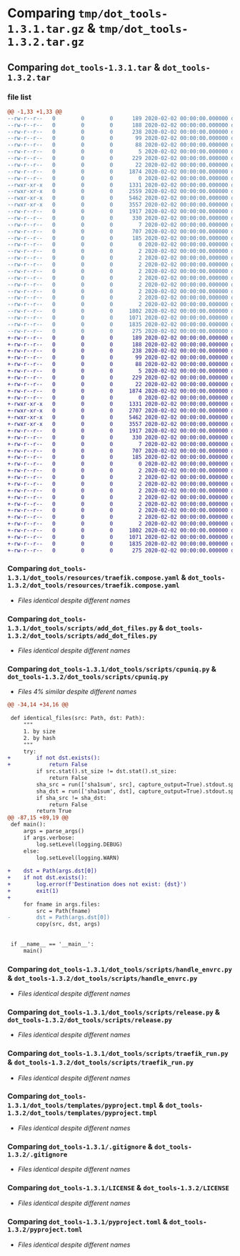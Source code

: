 # Comparing `tmp/dot_tools-1.3.1.tar.gz` & `tmp/dot_tools-1.3.2.tar.gz`

## Comparing `dot_tools-1.3.1.tar` & `dot_tools-1.3.2.tar`

### file list

```diff
@@ -1,33 +1,33 @@
--rw-r--r--   0        0        0      189 2020-02-02 00:00:00.000000 dot_tools-1.3.1/.coveragerc
--rw-r--r--   0        0        0      188 2020-02-02 00:00:00.000000 dot_tools-1.3.1/.editorconfig
--rw-r--r--   0        0        0      238 2020-02-02 00:00:00.000000 dot_tools-1.3.1/.envrc
--rw-r--r--   0        0        0       99 2020-02-02 00:00:00.000000 dot_tools-1.3.1/MANIFEST.in
--rw-r--r--   0        0        0       88 2020-02-02 00:00:00.000000 dot_tools-1.3.1/README.md
--rw-r--r--   0        0        0        5 2020-02-02 00:00:00.000000 dot_tools-1.3.1/requirements.txt
--rw-r--r--   0        0        0      229 2020-02-02 00:00:00.000000 dot_tools-1.3.1/tox.ini
--rw-r--r--   0        0        0       22 2020-02-02 00:00:00.000000 dot_tools-1.3.1/dot_tools/__init__.py
--rw-r--r--   0        0        0     1874 2020-02-02 00:00:00.000000 dot_tools-1.3.1/dot_tools/resources/traefik.compose.yaml
--rw-r--r--   0        0        0        0 2020-02-02 00:00:00.000000 dot_tools-1.3.1/dot_tools/scripts/__init__.py
--rwxr-xr-x   0        0        0     1331 2020-02-02 00:00:00.000000 dot_tools-1.3.1/dot_tools/scripts/add_dot_files.py
--rwxr-xr-x   0        0        0     2559 2020-02-02 00:00:00.000000 dot_tools-1.3.1/dot_tools/scripts/cpuniq.py
--rwxr-xr-x   0        0        0     5462 2020-02-02 00:00:00.000000 dot_tools-1.3.1/dot_tools/scripts/handle_envrc.py
--rwxr-xr-x   0        0        0     3557 2020-02-02 00:00:00.000000 dot_tools-1.3.1/dot_tools/scripts/release.py
--rw-r--r--   0        0        0     1917 2020-02-02 00:00:00.000000 dot_tools-1.3.1/dot_tools/scripts/traefik_run.py
--rw-r--r--   0        0        0      330 2020-02-02 00:00:00.000000 dot_tools-1.3.1/dot_tools/templates/editorconfig.tmpl
--rw-r--r--   0        0        0        7 2020-02-02 00:00:00.000000 dot_tools-1.3.1/dot_tools/templates/projectile.tmpl
--rw-r--r--   0        0        0      707 2020-02-02 00:00:00.000000 dot_tools-1.3.1/dot_tools/templates/pyproject.tmpl
--rw-r--r--   0        0        0      185 2020-02-02 00:00:00.000000 dot_tools-1.3.1/dot_tools/templates/yamllint.tmpl
--rw-r--r--   0        0        0        0 2020-02-02 00:00:00.000000 dot_tools-1.3.1/tests/__init__.py
--rw-r--r--   0        0        0        2 2020-02-02 00:00:00.000000 dot_tools-1.3.1/tst/bb
--rw-r--r--   0        0        0        2 2020-02-02 00:00:00.000000 dot_tools-1.3.1/tst/bb.3efbc6c9873649f8aabc0f1a918d1593
--rw-r--r--   0        0        0        2 2020-02-02 00:00:00.000000 dot_tools-1.3.1/tst/bb.5a53a0607caa4db19a421e2e803553f2
--rw-r--r--   0        0        0        2 2020-02-02 00:00:00.000000 dot_tools-1.3.1/tst/bb.6edd2ad9ff01473e9d87d2b59ab375c8
--rw-r--r--   0        0        0        2 2020-02-02 00:00:00.000000 dot_tools-1.3.1/tst/bb.70561b4a8d1c44548edeef981e812bf9
--rw-r--r--   0        0        0        2 2020-02-02 00:00:00.000000 dot_tools-1.3.1/tst/bb.b9c209aecb5044f2ae36b3b53219f60b
--rw-r--r--   0        0        0        2 2020-02-02 00:00:00.000000 dot_tools-1.3.1/tst/bb.d09d7ed0f38c4741887a0d87266a22bc
--rw-r--r--   0        0        0        2 2020-02-02 00:00:00.000000 dot_tools-1.3.1/tst/bb.de50b90f1d4649ec91bad8c9644cbdac
--rw-r--r--   0        0        0        2 2020-02-02 00:00:00.000000 dot_tools-1.3.1/tst/bb1
--rw-r--r--   0        0        0     1802 2020-02-02 00:00:00.000000 dot_tools-1.3.1/.gitignore
--rw-r--r--   0        0        0     1071 2020-02-02 00:00:00.000000 dot_tools-1.3.1/LICENSE
--rw-r--r--   0        0        0     1835 2020-02-02 00:00:00.000000 dot_tools-1.3.1/pyproject.toml
--rw-r--r--   0        0        0      275 2020-02-02 00:00:00.000000 dot_tools-1.3.1/PKG-INFO
+-rw-r--r--   0        0        0      189 2020-02-02 00:00:00.000000 dot_tools-1.3.2/.coveragerc
+-rw-r--r--   0        0        0      188 2020-02-02 00:00:00.000000 dot_tools-1.3.2/.editorconfig
+-rw-r--r--   0        0        0      238 2020-02-02 00:00:00.000000 dot_tools-1.3.2/.envrc
+-rw-r--r--   0        0        0       99 2020-02-02 00:00:00.000000 dot_tools-1.3.2/MANIFEST.in
+-rw-r--r--   0        0        0       88 2020-02-02 00:00:00.000000 dot_tools-1.3.2/README.md
+-rw-r--r--   0        0        0        5 2020-02-02 00:00:00.000000 dot_tools-1.3.2/requirements.txt
+-rw-r--r--   0        0        0      229 2020-02-02 00:00:00.000000 dot_tools-1.3.2/tox.ini
+-rw-r--r--   0        0        0       22 2020-02-02 00:00:00.000000 dot_tools-1.3.2/dot_tools/__init__.py
+-rw-r--r--   0        0        0     1874 2020-02-02 00:00:00.000000 dot_tools-1.3.2/dot_tools/resources/traefik.compose.yaml
+-rw-r--r--   0        0        0        0 2020-02-02 00:00:00.000000 dot_tools-1.3.2/dot_tools/scripts/__init__.py
+-rwxr-xr-x   0        0        0     1331 2020-02-02 00:00:00.000000 dot_tools-1.3.2/dot_tools/scripts/add_dot_files.py
+-rwxr-xr-x   0        0        0     2707 2020-02-02 00:00:00.000000 dot_tools-1.3.2/dot_tools/scripts/cpuniq.py
+-rwxr-xr-x   0        0        0     5462 2020-02-02 00:00:00.000000 dot_tools-1.3.2/dot_tools/scripts/handle_envrc.py
+-rwxr-xr-x   0        0        0     3557 2020-02-02 00:00:00.000000 dot_tools-1.3.2/dot_tools/scripts/release.py
+-rw-r--r--   0        0        0     1917 2020-02-02 00:00:00.000000 dot_tools-1.3.2/dot_tools/scripts/traefik_run.py
+-rw-r--r--   0        0        0      330 2020-02-02 00:00:00.000000 dot_tools-1.3.2/dot_tools/templates/editorconfig.tmpl
+-rw-r--r--   0        0        0        7 2020-02-02 00:00:00.000000 dot_tools-1.3.2/dot_tools/templates/projectile.tmpl
+-rw-r--r--   0        0        0      707 2020-02-02 00:00:00.000000 dot_tools-1.3.2/dot_tools/templates/pyproject.tmpl
+-rw-r--r--   0        0        0      185 2020-02-02 00:00:00.000000 dot_tools-1.3.2/dot_tools/templates/yamllint.tmpl
+-rw-r--r--   0        0        0        0 2020-02-02 00:00:00.000000 dot_tools-1.3.2/tests/__init__.py
+-rw-r--r--   0        0        0        2 2020-02-02 00:00:00.000000 dot_tools-1.3.2/tst/bb
+-rw-r--r--   0        0        0        2 2020-02-02 00:00:00.000000 dot_tools-1.3.2/tst/bb.3efbc6c9873649f8aabc0f1a918d1593
+-rw-r--r--   0        0        0        2 2020-02-02 00:00:00.000000 dot_tools-1.3.2/tst/bb.5a53a0607caa4db19a421e2e803553f2
+-rw-r--r--   0        0        0        2 2020-02-02 00:00:00.000000 dot_tools-1.3.2/tst/bb.6edd2ad9ff01473e9d87d2b59ab375c8
+-rw-r--r--   0        0        0        2 2020-02-02 00:00:00.000000 dot_tools-1.3.2/tst/bb.70561b4a8d1c44548edeef981e812bf9
+-rw-r--r--   0        0        0        2 2020-02-02 00:00:00.000000 dot_tools-1.3.2/tst/bb.b9c209aecb5044f2ae36b3b53219f60b
+-rw-r--r--   0        0        0        2 2020-02-02 00:00:00.000000 dot_tools-1.3.2/tst/bb.d09d7ed0f38c4741887a0d87266a22bc
+-rw-r--r--   0        0        0        2 2020-02-02 00:00:00.000000 dot_tools-1.3.2/tst/bb.de50b90f1d4649ec91bad8c9644cbdac
+-rw-r--r--   0        0        0        2 2020-02-02 00:00:00.000000 dot_tools-1.3.2/tst/bb1
+-rw-r--r--   0        0        0     1802 2020-02-02 00:00:00.000000 dot_tools-1.3.2/.gitignore
+-rw-r--r--   0        0        0     1071 2020-02-02 00:00:00.000000 dot_tools-1.3.2/LICENSE
+-rw-r--r--   0        0        0     1835 2020-02-02 00:00:00.000000 dot_tools-1.3.2/pyproject.toml
+-rw-r--r--   0        0        0      275 2020-02-02 00:00:00.000000 dot_tools-1.3.2/PKG-INFO
```

### Comparing `dot_tools-1.3.1/dot_tools/resources/traefik.compose.yaml` & `dot_tools-1.3.2/dot_tools/resources/traefik.compose.yaml`

 * *Files identical despite different names*

### Comparing `dot_tools-1.3.1/dot_tools/scripts/add_dot_files.py` & `dot_tools-1.3.2/dot_tools/scripts/add_dot_files.py`

 * *Files identical despite different names*

### Comparing `dot_tools-1.3.1/dot_tools/scripts/cpuniq.py` & `dot_tools-1.3.2/dot_tools/scripts/cpuniq.py`

 * *Files 4% similar despite different names*

```diff
@@ -34,14 +34,16 @@
 
 def identical_files(src: Path, dst: Path):
     """
     1. by size
     2. by hash
     """
     try:
+        if not dst.exists():
+            return False
         if src.stat().st_size != dst.stat().st_size:
             return False
         sha_src = run(['sha1sum', src], capture_output=True).stdout.split()[0]
         sha_dst = run(['sha1sum', dst], capture_output=True).stdout.split()[0]
         if sha_src != sha_dst:
             return False
         return True
@@ -87,15 +89,19 @@
 def main():
     args = parse_args()
     if args.verbose:
         log.setLevel(logging.DEBUG)
     else:
         log.setLevel(logging.WARN)
 
+    dst = Path(args.dst[0])
+    if not dst.exists():
+        log.error(f'Destination does not exist: {dst}')
+        exit(1)
+
     for fname in args.files:
         src = Path(fname)
-        dst = Path(args.dst[0])
         copy(src, dst, args)
 
 
 if __name__ == '__main__':
     main()
```

### Comparing `dot_tools-1.3.1/dot_tools/scripts/handle_envrc.py` & `dot_tools-1.3.2/dot_tools/scripts/handle_envrc.py`

 * *Files identical despite different names*

### Comparing `dot_tools-1.3.1/dot_tools/scripts/release.py` & `dot_tools-1.3.2/dot_tools/scripts/release.py`

 * *Files identical despite different names*

### Comparing `dot_tools-1.3.1/dot_tools/scripts/traefik_run.py` & `dot_tools-1.3.2/dot_tools/scripts/traefik_run.py`

 * *Files identical despite different names*

### Comparing `dot_tools-1.3.1/dot_tools/templates/pyproject.tmpl` & `dot_tools-1.3.2/dot_tools/templates/pyproject.tmpl`

 * *Files identical despite different names*

### Comparing `dot_tools-1.3.1/.gitignore` & `dot_tools-1.3.2/.gitignore`

 * *Files identical despite different names*

### Comparing `dot_tools-1.3.1/LICENSE` & `dot_tools-1.3.2/LICENSE`

 * *Files identical despite different names*

### Comparing `dot_tools-1.3.1/pyproject.toml` & `dot_tools-1.3.2/pyproject.toml`

 * *Files identical despite different names*

